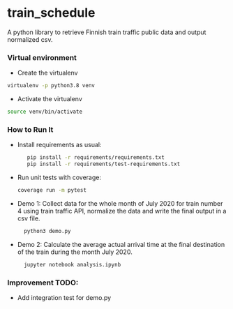 # train_schedule
A python library to retrieve Finnish train traffic public data and output normalized csv.

### Virtual environment
- Create the virtualenv
```bash 
virtualenv -p python3.8 venv
```
- Activate the virtualenv
```bash
source venv/bin/activate
```

### How to Run It
- Install requirements as usual:
    ```bash
       pip install -r requirements/requirements.txt
       pip install -r requirements/test-requirements.txt
    ```

- Run unit tests with coverage:
  ```bash
  coverage run -m pytest
  ```
- Demo 1: Collect data for the whole month of July 2020 for train number 4 using train traffic API, normalize the data
and write the final output in a csv file.
  ```bash
    python3 demo.py
  ```
- Demo 2: Calculate the average actual arrival time at the final destination of the train during the month July 2020. 
  ```bash
    jupyter notebook analysis.ipynb
  ```

### Improvement TODO:
- Add integration test for demo.py